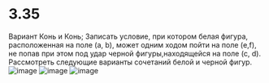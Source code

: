# 3.35
Вариант Конь и Конь;
Записать условие, при котором белая фигура, расположенная на поле (a, b), может одним ходом пойти на поле (e,f), не попав при этом под удар черной фигуры,находящейся на поле (c, d). Рассмотреть следующие варианты сочетаний белой и черной фигур.
![image](https://user-images.githubusercontent.com/113889243/196466627-35551af5-9df3-4c86-b149-57e5665ed685.png)
![image](https://user-images.githubusercontent.com/113889243/196466671-324a68f7-1113-4ce7-99a1-1e469095f521.png)
![image](https://user-images.githubusercontent.com/113889243/196466767-366742aa-02e0-41c0-a7cd-5df9ab9824ee.png)
